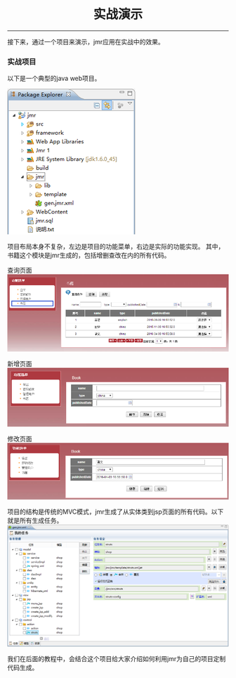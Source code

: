 # <div align="center">实战演示</div> #

----------
接下来，通过一个项目来演示，jmr应用在实战中的效果。

### 实战项目 ###

以下是一个典型的java web项目。

![](image/demo1.png)

项目布局本身不复杂，左边是项目的功能菜单，右边是实际的功能实现。
其中，书籍这个模块是jmr生成的，包括增删查改在内的所有代码。

查询页面
![](image/demo3.png)

新增页面
![](image/demo4.png)

修改页面
![](image/demo5.png)

项目的结构是传统的MVC模式，jmr生成了从实体类到jsp页面的所有代码。以下就是所有生成任务。
![](image/demo2.png)

我们在后面的教程中，会结合这个项目给大家介绍如何利用jmr为自己的项目定制代码生成。

